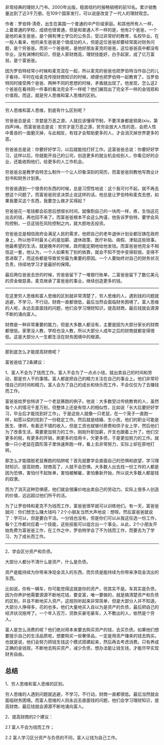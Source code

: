 非常经典的理财入门书，2000年出版，稳居纽约时报畅销榜的前10名。累计销售量达到了近3千万册。在109个国家发行，可以说是改变了一代人的理财观念。



作者：罗伯特·清奇，出生在美国一个普通的中产阶级家庭。和其他所有人一样，上着普通的学校，成绩也很普通，但是和普通人不一样的是，他有2个爸爸，一个是他的亲生爸爸，是个拥有博士学位的公务员，受过非常好的教育，名校毕业。在一般人看来，他的亲生爸爸是个很成功的人，但是这位爸爸却要经常面对财务问题，是个穷爸爸。而另一个爸爸呢，是他好朋友麦克的爸爸，这位爸爸高中都没有毕业，没有渊博的知识，但是人家财商高，理财技能好，白手起家，成了亿万富翁，是个富爸爸。



因为罗伯特经常小时候和麦克混在一起，所以麦克的爸爸也把罗伯特当作自己的儿子看待，平时在给麦克传授财商知识的时候，顺便也把罗伯特一起教育了。当罗伯特同时接受两个爸爸、两种不同的思想的时候，矛盾就出现了。他发现，怎么这2个爸爸在看待同一件事的看法完全不一样呢？他们展现出了完全不一样的金钱观和价值观。而这，就是穷人思维和富人思维的区别。



---

穷人思维和富人思维，到底有什么区别呢？

穷爸爸总是说：贪婪是万恶之源，人就应该懂得节制，不要浑身都是铜臭(xiu，第四声)味。而富爸爸总是说：贫穷才是万恶之源，贫穷会放大人性的恶，会把人性中善良的一面磨灭掉，与此相反，有钱才会帮助更多的人，才会消灭掉世界更多的恶。



穷爸爸总是说：你要好好学习，以后就能找打好工作。这富爸爸总说：你要好好学习，这样以后，你就能开自己的公司，创造更多的就业机会给别人，你看见好的企业，还能收购他们，给更多的人工作机会。



穷爸爸总是教罗伯特怎么制作一个让人印象深刻的简历，而富爸爸则教他写商业计划书和财务计划表。



穷爸爸遇到一个很贵的东西的时候，总是习惯性地说：这个我可付不起，就不再去想这个问题了。而富爸爸则坚决禁止说这样的话，他总是让罗伯特和麦克去想，如果我要买这个东西，我要怎么做才买得起？



穷爸爸花一笔钱都会前思后想很长时间，就像割自己的一块肉一样，疼，生怕这花出去的钱，再也回不来了。而富爸爸根本不会这么拘谨，他告诉罗伯特，要学会风险控制，一旦这钱在风险控制之内，就大胆地去投资。



穷爸爸总是相信政府会满足人民的需求，他把自己的老年退休计划全都压铸在政府身上，所以他平时最关心的是加薪、退休政策、医疗补贴、病假、津贴这些琐事。他最希望的生活，就是晚年的时候，政府能定期地给他发钱。而富爸爸他完全不相信这一套，他认为，一个人如果有了别的依靠，就会不知不觉中变得软弱，变得不思进取了，而这些都是导致贫穷最为重要的原因。一个人要始终对自己的财务状况负责，持续地学习才是最好的保障。



最后两位爸爸去世的时候，穷爸爸留下了一堆银行账单，二富爸爸留下了数亿美元的资金做慈善。麦克继承了富爸爸的事业，继续创造更多的钱。



---

在这里穷人思维和富人思维的区别就非常清楚了，穷人思维的人，遇到钱的问题就逃避，不学习，不行动，财商一直都很低，最后当然会面临财务困境了。富人思维的人呢，永远去直面钱的问题，他们会学习理财知识，提高财商，最后钱就会源源不断的涌向富人。



财商是一种非常重要的能力，但是大多数人都没有，主要是因为大部分家长的财商都很低。家里没人教，学校也没人教，所以大部分人成年之后的财商就都变得很低。这是大部分人一生都生活在财务困境中的根源。

---

那到底怎么才能提高财商呢？

富爸爸给了2条建议：

1、富人不会为了钱而工作。富人不会为了一点点小钱，就出卖自己的时间和劳动，那是穷人干的事情。富人都是把自己的精力关注在自己的事业上。他们非常珍惜自己的时间和精力。富人会为了自己的成长和快乐而工作，不会仅仅为了去赚钱而工作。



富爸爸给罗伯特讲了一个老鼠赛跑的例子。他说：大多数受过传统教育的人，虽然每个人的情况千差万别，但整体上还是有惊人的相似性，比如说「长大后要好好学习，毕业后才能找到好工作」，于是这些人就像一只老鼠，在一个笼子一直跑一样，如愿以偿的找到了一份稳定工作。然后就是结婚、生小孩，他们的职业可能是医生、律师，有着还不错的收入，但是工资也就够付房费和供子女上学，然后他们为了改善生活，需要更加努力的工作，刚刚升职加薪，开支也跟着上升了。他们交更多的税，有更多的开销，刷更多的信用卡，欠更多债，于是更加努力的工作。就像一只小老鼠在圆形笼子里快速奔跑一样，看上去非常努力，实际上却在原地打转。



那怎么才能摆脱老鼠赛跑的陷阱呢？首先就要学会直面自己的恐惧和欲望，学习理财知识，提高财商，财商高了，人就不会恐惧。大多数人出去找一份工作的人都是因为恐惧，害怕付不起账单，害怕被解雇，害怕重新开始，所以说大多数人都是钱的奴隶。

而为了消灭这种恐惧感，他们就会很廉价地出卖自己的劳动力。实际上很多人创造的价值，远远超过他们所干的活。



为了让罗伯特和麦克不为钱而工作，富爸爸很早就可以训练他们。有一天，富爸爸就问：你们想怎么赚大钱吗？2个小朋友当然大声地说：想呀。然后富爸爸就说了：学可以，但是要白干活。一分钱也没有，但是你们可以从我这任选一份工作，每个工作都对应着一个技能，这些技能可以组合出一个事业。从此，2个小朋友开始免费为富爸爸工作，在工作之中，罗伯特学会了不为钱而工作，而要去为了学习、为了成长而工作。



---

2、学会区分资产和负债。

大部分人都分不清什么是资产，什么是负债。

资产是能持续为你带来净现金流入的东西，而负债是能持续为你带来净现金流出的东西。

比如说，你有一辆车，你可能觉得这就是你的资产，但其实不是。车其实是负债，因为你养护他需要源源不断地花钱，要变富，唯一要做的，就是搞清楚资产和负债的区别，并且不断地买入资产。这规则听起来非常简单，但是大部分人并不知道。大部分人挣得多，花的也多。他们大量地买入自以为是资产的负债，最后把自己的经济状况拖垮了。一个年入百万，贷款买豪宅豪车，入不敷出的人，依然是个穷人。



富人是怎么消费的呢？他们绝对用本来要去购买资产的钱，去买负债。如果他们想要提示自己的生活品质呢，想要购买一些奢侈品，一定是用资产赚来的钱去购买。也就是说，他们会努力把钱生钱这个模式搭建起来，然后再去考虑消费。只有养成正确的金钱观，不断地去购买资产，减少负债，想办法能让钱生钱，才能尽早实现财务自由。



## 总结

1、穷人思维和富人思维的区别。

穷人思维的人遇到问题就逃避，不学习，不行动，财商一直都很低。最后当然就会面临财务困境。而富人思维的人则永远去直面钱的问题，他们会学习理财知识，提高财商，最后钱就会源源不断地涌向富人。



2、提高财商的2个建议：

2.1 富人不会为钱而工作；

2.2 富人学习区分资产与负债的不同，富人让钱为自己工作。